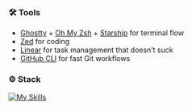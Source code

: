 ### 🛠 Tools

- [Ghostty](https://ghostty.org/) + [Oh My Zsh](https://ohmyz.sh/) + [Starship](https://starship.rs/) for terminal flow
- [Zed](https://zed.dev/) for coding
- [Linear](https://linear.app/) for task management that doesn’t suck
- [GitHub CLI](https://cli.github.com/) for fast Git workflows

### ⚙️ Stack

[![My Skills](https://skillicons.dev/icons?i=ts,python,go,svelte,tailwind,firebase,mongodb,aws,bash,deno,docker,elasticsearch,fastapi,grafana,graphql,kafka,kubernetes,latex,md,prometheus,terraform,github,vercel,nix,supabase,scikitlearn)](https://skillicons.dev)

<!--**Missing icons**: Databricks, Spark, Airflow.-->
